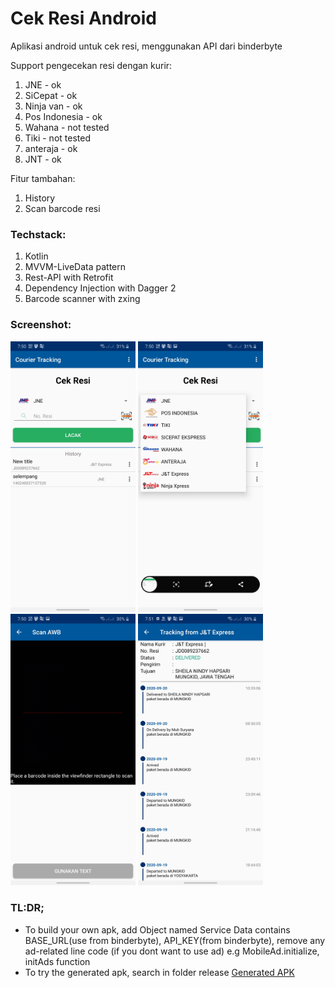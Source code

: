 # Cek Resi Android

Aplikasi android untuk cek resi, menggunakan API dari binderbyte

Support pengecekan resi dengan kurir:
1. JNE - ok
2. SiCepat - ok
3. Ninja van - ok
4. Pos Indonesia - ok
5. Wahana - not tested
6. Tiki - not tested
7. anteraja - ok
8. JNT - ok

Fitur tambahan:
1. History
2. Scan barcode resi

### Techstack:
1. Kotlin
2. MVVM-LiveData pattern
3. Rest-API with Retrofit
4. Dependency Injection with Dagger 2 
5. Barcode scanner with zxing

### Screenshot:
<p float="left">
<img src="https://raw.githubusercontent.com/Ram-adhan/md-photo/master/courier-tracking-android/Screenshot_20201019-195030_Courier%20Tracking.jpg" width="200" title="Main Screen">
<img src="https://raw.githubusercontent.com/Ram-adhan/md-photo/master/courier-tracking-android/Screenshot_20201019-195034_Courier%20Tracking.jpg" width="200" title="Courier list">
<img src="https://raw.githubusercontent.com/Ram-adhan/md-photo/master/courier-tracking-android/Screenshot_20201019-195045_Courier%20Tracking.jpg" width="200" title="Barcode scan">
<img src="https://raw.githubusercontent.com/Ram-adhan/md-photo/master/courier-tracking-android/Screenshot_20201019-195103_Courier%20Tracking.jpg" width="200" title="Detail tracking">
</p>

### TL:DR;
- To build your own apk, add Object named Service Data contains BASE_URL(use from binderbyte), API_KEY(from binderbyte),
remove any ad-related line code (if you dont want to use ad) e.g MobileAd.initialize, initAds function
- To try the generated apk, search in folder release [Generated APK](https://github.com/Ram-adhan/cek_resi_android/blob/master/app/release/app-release.apk)
